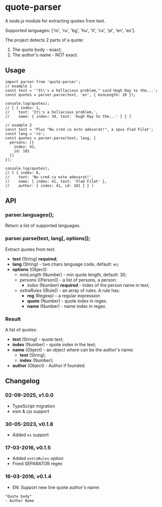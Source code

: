 # quote-parser

A node.js module for extracting quotes from text.

Supported languages: ['ro', 'ru', 'bg', 'hu', 'it', 'cs', 'pl', 'en', 'es'].

The project detects 2 parts of a quote:
 1. The quote body - exact;
 2. The author's name - NOT exact.


## Usage

```
import parser from 'quote-parser';
// example 1
const text = '"It\'s a hellacious problem," said Hugh Ray to the...';
const quotes = parser.parse(text, 'en', { minLength: 10 });

console.log(quotes);
// [ { index: 1,
//    text: 'It\'s a hellacious problem,',
//    name: { index: 34, text: 'Hugh Ray to the...' } } ]

// example 2
const text = 'Plus "Nu cred ca este adevarat!", a spus Vlad Filat';
const lang = 'ro';
const quotes = parser.parse(text, lang, {
  persons: [{
    index: 41,
    id: 101
  }]
});

console.log(quotes);
// [ { index: 6,
//    text: 'Nu cred ca este adevarat!',
//    name: { index: 41, text: 'Vlad Filat' },
//    author: { index: 41, id: 101 } } ]
```

## API

### parser.languages();

Return a list of supported languages.

### parser.parse(text, lang[, options]);

Extract quotes from text.

- **text** (String) **required**;
- **lang** (String) - two chars language code, default: `en`;
- **options** (Object):
  - *minLength* (Number) - min quote length, default: 30;
  - *persons* ([Person]) - a list of persons, a person:
    - *index* (Number) **required** - index of the person name in text;
  - *extraRules* ([Rule]) - an array of rules. A rule has:
    - **reg** (Regexp) - a regular expression
    - **quote** (Number) - quote index in regex.
    - **name** (Number) - name index in regex.

### Result

A list of quotes:

- **text** (String) - quote text;
- **index** (Number) - quote index in the text;
- **name** (Object) - an object where can be the author's name:
  - **text** (String);
  - **index** (Number);
- **author** (Object) - Author if founded.

## Changelog

### 02-09-2025, v1.0.0

- TypeScript migration
- esm & cjs support

### 30-05-2023, v0.1.8

- Added `es` support

### 17-03-2016, v0.1.5

- Added `extraRules` option
- Fixed SEPARATOR regex

### 16-03-2016, v0.1.4

- EN: Support new line quote author's name:
```
"Quote body"
- Author Name
```
